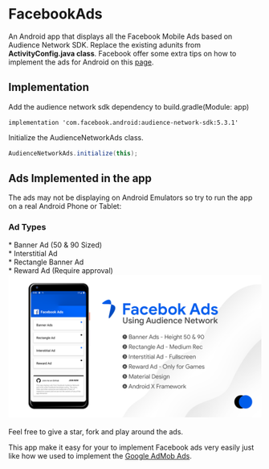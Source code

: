 # FacebookAds
An Android app that displays all the Facebook Mobile Ads based on Audience Network SDK. Replace the existing adunits from <b>ActivityConfig.java class</b>. Facebook offer some extra tips on how to implement the ads for Android on this [page](https://developers.facebook.com/docs/audience-network/sdk-integration-tips-on-android/).

## Implementation
Add the audience network sdk dependency to build.gradle(Module: app)
```
implementation 'com.facebook.android:audience-network-sdk:5.3.1'
```


Initialize the AudienceNetworkAds class.
```groovy
AudienceNetworkAds.initialize(this);
```
        

## Ads Implemented in the app
The ads may not be displaying on Android Emulators so try to run the app on a real Android Phone or Tablet:
<h3>Ad Types</h3>
* Banner Ad (50 & 90 Sized)<br>
* Interstitial Ad<br>
* Rectangle Banner Ad<br>
* Reward Ad (Require approval)<br>
<img src="/screenshots/sabith_pkc_mnr_github_fb_ads_repo_intro.png">

<br>
<br>
Feel free to give a star, fork and play around the ads.

This app make it easy for your to implement Facebook ads very easily just like how we used to implement the [Google AdMob Ads](https://developers.google.com/admob/android/quick-start/ "Yoo my boi click to open this page").
